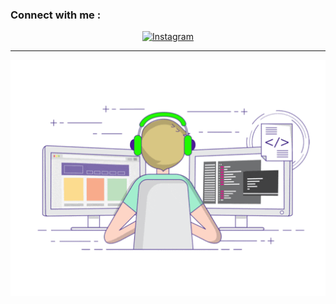  <h3 align="left">Connect with me :</h3>
 <p align="center">
  <a href="https://instagram.com/onlyvan.dev" target="_blank">
    <img src="https://img.shields.io/badge/instagram-%23E4405F.svg?&style=for-the-badge&logo=instagram&logoColor=white&color=071A2C" alt="Instagram"/>
  </a><hr>

<p align="center">
  <img alig src="./code.gif" />
</p>



